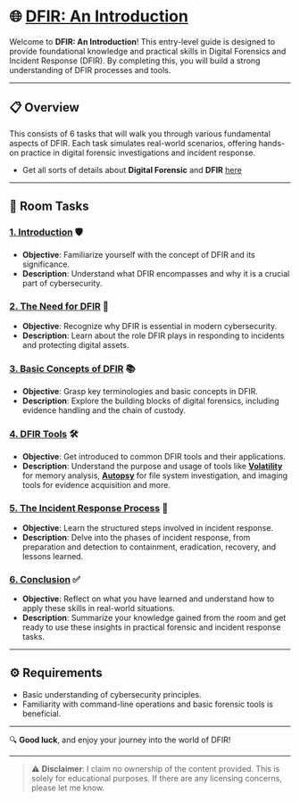# 🌐 [DFIR: An Introduction](https://tryhackme.com/r/room/introductoryroomdfirmodule)
Welcome to **DFIR: An Introduction**! This entry-level guide is designed to provide foundational knowledge and practical skills in Digital Forensics and Incident Response (DFIR). By completing this, you will build a strong understanding of DFIR processes and tools.

---

## 📋 Overview
This consists of 6 tasks that will walk you through various fundamental aspects of DFIR. Each task simulates real-world scenarios, offering hands-on practice in digital forensic investigations and incident response.
- Get all sorts of details about **Digital Forensic** and **DFIR** [here](https://github.com/Deeptig9138/DFIR-An-Introduction/tree/main/Task%201.%20Introduction)

---

## 📝 Room Tasks

### [1. Introduction](https://github.com/Deeptig9138/DFIR-An-Introduction/tree/main/Task%201.%20Introduction) 🛡️
- **Objective**: Familiarize yourself with the concept of DFIR and its significance.
- **Description**: Understand what DFIR encompasses and why it is a crucial part of cybersecurity.

### [2. The Need for DFIR](https://github.com/Deeptig9138/DFIR-An-Introduction/tree/main/Task%202.%20The%20Need%20for%20DFIR) 🔎
- **Objective**: Recognize why DFIR is essential in modern cybersecurity.
- **Description**: Learn about the role DFIR plays in responding to incidents and protecting digital assets.

### [3. Basic Concepts of DFIR](https://github.com/Deeptig9138/DFIR-An-Introduction/tree/main/Task%203.%20Basic%20Concepts%20of%20DFIR) 📚
- **Objective**: Grasp key terminologies and basic concepts in DFIR.
- **Description**: Explore the building blocks of digital forensics, including evidence handling and the chain of custody.

### [4. DFIR Tools](https://github.com/Deeptig9138/DFIR-An-Introduction/tree/main/Task%204.%20DFIR%20Tools) 🛠️
- **Objective**: Get introduced to common DFIR tools and their applications.
- **Description**: Understand the purpose and usage of tools like **[Volatility](https://www.volatilityfoundation.org/)** for memory analysis, **[Autopsy](https://www.sleuthkit.org/autopsy/)** for file system investigation, and imaging tools for evidence acquisition and more.

### [5. The Incident Response Process](https://github.com/Deeptig9138/DFIR-An-Introduction/tree/main/Task%205.%20The%20Incident%20Response%20Process) 🚨
- **Objective**: Learn the structured steps involved in incident response.
- **Description**: Delve into the phases of incident response, from preparation and detection to containment, eradication, recovery, and lessons learned.

### [6. Conclusion](https://github.com/Deeptig9138/DFIR-An-Introduction/tree/main/Task%206.%20Conclusion) ✅
- **Objective**: Reflect on what you have learned and understand how to apply these skills in real-world situations.
- **Description**: Summarize your knowledge gained from the room and get ready to use these insights in practical forensic and incident response tasks.

---

## ⚙️ Requirements
- Basic understanding of cybersecurity principles.
- Familiarity with command-line operations and basic forensic tools is beneficial.

---

🔍 **Good luck**, and enjoy your journey into the world of DFIR!

---

> ⚠️ **Disclaimer**: I claim no ownership of the content provided. This is solely for educational purposes. If there are any licensing concerns, please let me know.
